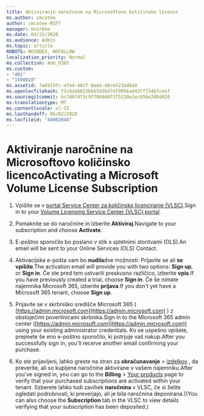 ```yaml
---
title: Aktiviranje naročnine na Microsoftovo količinsko licenco
ms.author: cmcatee
author: cmcatee-MSFT
manager: mnirkhe
ms.date: 04/21/2020
ms.audience: Admin
ms.topic: article
ROBOTS: NOINDEX, NOFOLLOW
localization_priority: Normal
ms.collection: Adm_O365
ms.custom:
- "481"
- "1500028"
ms.assetid: 7a6919fc-afe4-40c7-8ada-d8ce523ad8a8
ms.openlocfilehash: 73c8a56623bb55926d7df995bad43ff734bfceef
ms.sourcegitcommit: bc7d6f4f3c9f7060d073f5130e1ec856e248d020
ms.translationtype: MT
ms.contentlocale: sl-SI
ms.lasthandoff: 06/02/2020
ms.locfileid: "44062048"
---
```

# <a name="activating-a-microsoft-volume-license-subscription"></a><span data-ttu-id="02d43-102">Aktiviranje naročnine na Microsoftovo količinsko licenco</span><span class="sxs-lookup"><span data-stu-id="02d43-102">Activating a Microsoft Volume License Subscription</span></span>

1. <span data-ttu-id="02d43-103">Vpišite se v [portal Service Center za količinsko licenciranje (VLSC)](https://go.microsoft.com/fwlink/p/?LinkId=329762).</span><span class="sxs-lookup"><span data-stu-id="02d43-103">Sign in to your [Volume Licensing Service Center (VLSC) portal](https://go.microsoft.com/fwlink/p/?LinkId=329762).</span></span>

2. <span data-ttu-id="02d43-104">Pomaknite se do naročnine in izberite **Aktiviraj**.</span><span class="sxs-lookup"><span data-stu-id="02d43-104">Navigate to your subscription and choose **Activate**.</span></span>

3. <span data-ttu-id="02d43-105">E-poštno sporočilo bo poslano v stik s spletnimi storitvami (OLS).</span><span class="sxs-lookup"><span data-stu-id="02d43-105">An email will be sent to your Online Services (OLS) Contact.</span></span>

4. <span data-ttu-id="02d43-106">Aktivacijska e-pošta vam bo **nudila**dve možnosti: Prijavite se ali **se vpišite**.</span><span class="sxs-lookup"><span data-stu-id="02d43-106">The activation email will provide you with two options: **Sign up**, or **Sign in**.</span></span> <span data-ttu-id="02d43-107">Če ste pred tem ustvarili preskusno različico, izberite **vpis**.</span><span class="sxs-lookup"><span data-stu-id="02d43-107">If you have previously created a trial, choose **Sign in**.</span></span> <span data-ttu-id="02d43-108">Če še nimate najemnika Microsoft 365, izberite **prijava**.</span><span class="sxs-lookup"><span data-stu-id="02d43-108">If you don't yet have a Microsoft 365 tenant, choose **Sign up**.</span></span>

5. <span data-ttu-id="02d43-109">Prijavite se v skrbniško središče Microsoft 365 ( [https://admin.microsoft.com](https://admin.microsoft.com) ) z obstoječimi poverilnicami skrbnika.</span><span class="sxs-lookup"><span data-stu-id="02d43-109">Sign in to the Microsoft 365 admin center ([https://admin.microsoft.com](https://admin.microsoft.com)) using your existing administrator credentials.</span></span> <span data-ttu-id="02d43-110">Ko se uspešno vpišete, prejmete še eno e-poštno sporočilo, ki potrjuje vaš nakup.</span><span class="sxs-lookup"><span data-stu-id="02d43-110">After you successfully sign in, you'll receive another email confirming your purchase.</span></span>

6. <span data-ttu-id="02d43-111">Ko ste prijavljeni, lahko greste na stran za **obračunavanje** \> [izdelkov](https://go.microsoft.com/fwlink/p/?linkid=842054) , da preverite, ali so kupljene naročnine aktivirane v vašem najemniku.</span><span class="sxs-lookup"><span data-stu-id="02d43-111">After you've signed in, you can go to the **Billing** \> [Your products](https://go.microsoft.com/fwlink/p/?linkid=842054) page to verify that your purchased subscriptions are activated within your tenant.</span></span> <span data-ttu-id="02d43-112">(Izberete lahko tudi zavihek **naročnina** v VLSC, če si želite ogledati podrobnosti, ki preverjajo, ali je bila naročnina deponirana.)</span><span class="sxs-lookup"><span data-stu-id="02d43-112">(You can also choose the **Subscription** tab in the VLSC to view details verifying that your subscription has been deposited.)</span></span>
